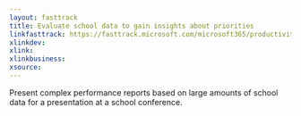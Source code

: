 ```yaml
---
layout: fasttrack
title: Evaluate school data to gain insights about priorities
linkfasttrack: https://fasttrack.microsoft.com/microsoft365/productivitylibrary/Evaluate-school-data-to-gain-insights-about-priorities 
xlinkdev: 
xlink: 
xlinkbusiness: 
xsource: 
---
```

Present complex performance reports based on large amounts of school data for a presentation at a school conference.